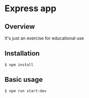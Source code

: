 # Express app  

## Overview

It's just an exercise for educational use

## Installation

```
$ npm install
```

## Basic usage

```
$ npm run start:dev
```
